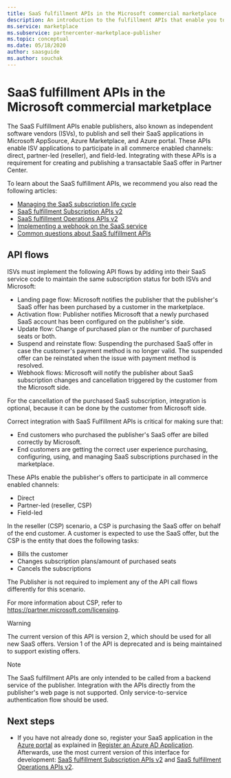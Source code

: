 ```yaml
---
title: SaaS fulfillment APIs in the Microsoft commercial marketplace 
description: An introduction to the fulfillment APIs that enable you to integrate your SaaS offers in Microsoft AppSource and Azure Marketplace.
ms.service: marketplace
ms.subservice: partnercenter-marketplace-publisher
ms.topic: conceptual
ms.date: 05/18/2020
author: saasguide
ms.author: souchak
---
```


# SaaS fulfillment APIs in the Microsoft commercial marketplace

The SaaS Fulfillment APIs enable publishers, also known as independent software vendors (ISVs), to publish and sell their SaaS applications in Microsoft AppSource, Azure Marketplace, and Azure portal. These APIs enable ISV applications to participate in all commerce enabled channels: direct, partner-led (reseller), and field-led. Integrating with these APIs is a requirement for creating and publishing a transactable SaaS offer in Partner Center.

To learn about the SaaS fulfillment APIs, we recommend you also read the following articles:
- [Managing the SaaS subscription life cycle](pc-saas-fulfillment-life-cycle.md)
- [SaaS fulfillment Subscription APIs v2](pc-saas-fulfillment-subscription-api.md)
- [SaaS fulfillment Operations APIs v2](pc-saas-fulfillment-operations-api.md)
- [Implementing a webhook on the SaaS service](pc-saas-fulfillment-webhook.md)
- [Common questions about SaaS fulfillment APIs](saas-fulfillment-apis-faq.yml)

## API flows

ISVs must implement the following API flows by adding into their SaaS service code to maintain the same subscription status for both ISVs and Microsoft:

* Landing page flow:  Microsoft notifies the publisher that the publisher's SaaS offer has been purchased by a customer in the marketplace.
* Activation flow:  Publisher notifies Microsoft that a newly purchased SaaS account has been configured on the publisher's side.
* Update flow: Change of purchased plan or the number of purchased seats or both.
* Suspend and reinstate flow: Suspending the purchased SaaS offer in case the customer's payment method is no longer valid. The suspended offer can be reinstated when the issue with payment method is resolved.
* Webhook flows: Microsoft will notify the publisher about SaaS subscription changes and cancellation triggered by the customer from the Microsoft side.

For the cancellation of the purchased SaaS subscription, integration is optional, because it can be done by the customer from Microsoft side.

Correct integration with SaaS Fulfillment APIs is critical for making sure that:

* End customers who purchased the publisher's SaaS offer are billed correctly by Microsoft.
* End customers are getting the correct user experience purchasing, configuring, using, and managing SaaS subscriptions purchased in the marketplace.

These APIs enable the publisher's offers to participate in all commerce enabled channels:

* Direct
* Partner-led (reseller, CSP)
* Field-led

In the reseller (CSP) scenario, a CSP is purchasing the SaaS offer on behalf of the end customer. A customer is expected to use the SaaS offer, but the CSP is the entity that does the following tasks:

* Bills the customer
* Changes subscription plans/amount of purchased seats
* Cancels the subscriptions

The Publisher is not required to implement any of the API call flows differently for this scenario.

For more information about CSP, refer to https://partner.microsoft.com/licensing.

>[!Warning]
>The current version of this API is version 2, which should be used for all new SaaS offers. Version 1 of the API is deprecated and is being maintained to support existing offers.

>[!Note]
>The SaaS fulfillment APIs are only intended to be called from a backend service of the publisher. Integration with the APIs directly from the publisher's web page is not supported. Only service-to-service authentication flow should be used.

## Next steps

- If you have not already done so, register your SaaS application in the [Azure portal](https://ms.portal.azure.com) as explained in [Register an Azure AD Application](./pc-saas-registration.md).  Afterwards, use the most current version of this interface for development: [SaaS fulfillment Subscription APIs v2](pc-saas-fulfillment-subscription-api.md) and [SaaS fulfillment Operations APIs v2](pc-saas-fulfillment-operations-api.md).
